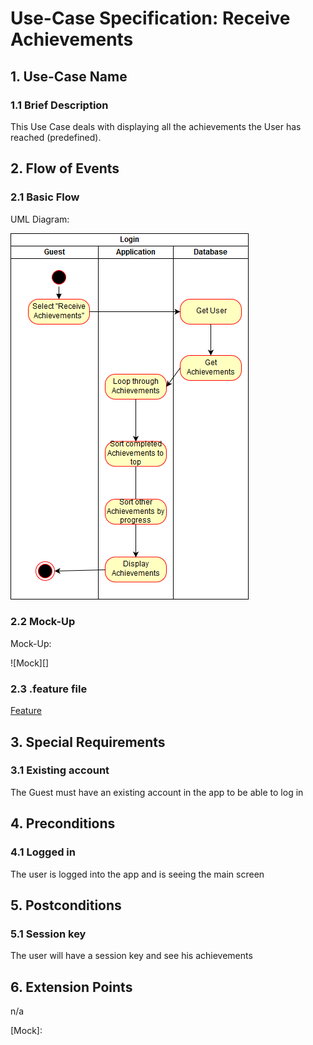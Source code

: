 # Use-Case Specification: Receive Achievements


## 1. Use-Case Name 
### 1.1 Brief Description
This Use Case deals with displaying all the achievements the User has reached (predefined).

## 2. Flow of Events
### 2.1 Basic Flow 
UML Diagram: 

![UML][]

### 2.2 Mock-Up
Mock-Up:

![Mock][]

### 2.3 .feature file

[Feature]()

## 3. Special Requirements
### 3.1 Existing account
The Guest must have an existing account in the app to be able to log in

## 4. Preconditions
### 4.1 Logged in
The user is logged into the app and is seeing the main screen

## 5. Postconditions 
### 5.1 Session key
The user will have a session key and see his achievements

## 6. Extension Points
n/a

<!-- picture links -->
[UML]: https://raw.githubusercontent.com/Mert-Guenduez/learnityourself/master/Documentation/UC/ReceiveAchievements/UML_ReceiveAchievements.png
[Mock]:
